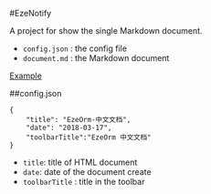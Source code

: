  #EzeNotify 

A project for show the single Markdown document.

 - `config.json` : the config file
 - `document.md` : the Markdown document

[Example](https://notify.meetwhy.com)

 ##config.json
 
    {
        "title": "EzeOrm-中文文档",
        "date": "2018-03-17",
        "toolbarTitle":"EzeOrm 中文文档"
    }
    
 - `title`: title of HTML document
 - `date`: date of the document create
 - `toolbarTitle` : title in the toolbar
